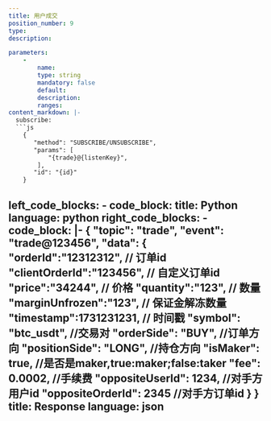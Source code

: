 ```yaml
---
title: 用户成交
position_number: 9
type:
description: 

parameters:
    -
        name:
        type: string
        mandatory: false
        default:
        description:
        ranges:
content_markdown: |-
  subscribe:
  ```js
    {
       "method": "SUBSCRIBE/UNSUBSCRIBE",
       "params": [
           "{trade}@{listenKey}",
        ],
       "id": "{id}"
    }
  ```

left_code_blocks:
    -
        code_block:
        title: Python
        language: python
right_code_blocks:
    -
        code_block: |-
            {
                "topic": "trade", 
                "event": "trade@123456", 
                "data": {
                        "orderId":"12312312",     // 订单id
                        "clientOrderId":"123456", // 自定义订单id
                        "price":"34244",          // 价格
                        "quantity":"123",         // 数量
                        "marginUnfrozen":"123",   // 保证金解冻数量
                        "timestamp":1731231231,   // 时间戳
                        "symbol": "btc_usdt",     //交易对
                        "orderSide": "BUY",       //订单方向
                        "positionSide": "LONG",   //持仓方向
                        "isMaker": true,          //是否是maker,true:maker;false:taker
                        "fee": 0.0002,            //手续费
                        "oppositeUserId": 1234,   //对手方用户id
                        "oppositeOrderId": 2345   //对手方订单id
                   }
            }
        title: Response
        language: json
---
```

